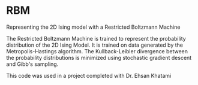 # RBM
Representing the 2D Ising model with a Restricted Boltzmann Machine

The Restricted Boltzmann Machine is trained to represent the probability distribution of the 2D Ising Model.  It is trained on data generated by the Metropolis-Hastings algorithm.  The Kullback-Leibler divergence between the probability distributions is minimized using stochastic gradient descent and Gibb's sampling.

This code was used in a project completed with Dr. Ehsan Khatami
